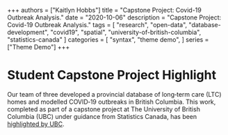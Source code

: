 +++
authors = ["Kaitlyn Hobbs"]
title = "Capstone Project: Covid-19 Outbreak Analysis."
date = "2020-10-06"
description = "Capstone Project: Covid-19 Outbreak Analysis."
tags = [
    "research",
    "open-data",
    "database-development",
    "covid19",
    "spatial",
    "university-of-british-columbia",
    "statistics-canada"
]
categories = [
    "syntax",
    "theme demo",
]
series = ["Theme Demo"]
+++

# Student Capstone Project Highlight

Our team of three developed a provincial database of long‐term care (LTC) homes and modelled COVID‐19 outbreaks in British Columbia. This work, completed as part of a capstone project at The University of British Columbia (UBC) under guidance from Statistics Canada, has been [highlighted by UBC](https://masterdatascience.ubc.ca/why-data-science/data-stories/bringing-understanding-covid-19-outbreak-ontario).